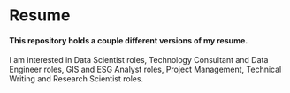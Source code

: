 # Resume
#### This repository holds a couple different versions of my resume. 

I am interested in Data Scientist roles, Technology Consultant and Data Engineer roles, GIS and ESG Analyst roles, Project Management, Technical Writing and Research Scientist roles.
